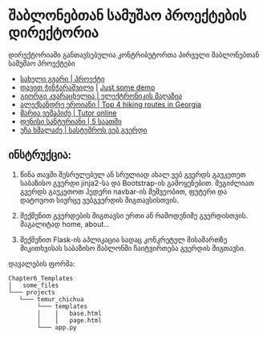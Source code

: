 # შაბლონებთან სამუშაო პროექტების დირექტორია

დირექტორიაში განთავსებულია კონტრიბუტორთა პირველი შაბლონებთან სამუშაო პროექტები

- [სახელი გვარი | პროექტი](/მისამართი)
- [დავით ჭინჭარაშვილი](https://github.com/davidunilab) | [Just some demo](https://github.com/davidunilab/UnilabPythonInternship/tree/master/Chapter5_Flask_Templates/Projects/David_chincharashvili)
- [გიორგი კვარაცხელია | ელექტრონიკის მაღაზია](https://github.com/RegiusPythonidae/UnilabPythonInternship/tree/master/Chapter5_Flask_Templates/Projects/Giorgi_Kvaratskhelia)
- [ალექსანდრე ეროიანი | Top 4 hiking routes in Georgia](/Chapter5_Flask_Templates/Projects/Alexander_Eroyan/)
- [მარია ვეშაპიძე | Tutor online](/Chapter5_Flask_Templates/Projects/maria_veshapidze/app.py)
- [დენისი სანტურიანი | 5 საათში](/Chapter5_Flask_Templates/Projects/denis_santuryan/)
- [უჩა ხმალაძე | სასტუმროს ვებ გვერდი](/Chapter5_Flask_Templates/Projects/ucha_khmaladze)
## ინსტრუქცია:

1. წინა თავში შესრულებულ ან სრულიად ახალ ვებ გვერდს გაუკეთეთ საბაზისო გვერდი jinja2-სა და Bootstrap-ის გამოყენებით.
შეგიძლიათ გვერდს გაუკეთოთ ჰედერი navbar-ის მეშვეობით, ფუტერი და დატოვოთ სივრცე ვებგვერდის შიგთავსისთვის.

2. შექმენით გვერდების შიგთავსი ერთი ან რამოდენიმე გვერდისთვის. მაგალიტად home, about...

3.  შექმენით Flask-ის აპლიკაცია სადაც კონკრეტულ მისამართზე მიკითხვისას საბაზისო შაბლონში ჩაიტვირთება გვერდის შიგთავსი.



დავალების ფორმა:
```
Chapter6_Templates
│   some_files
└─── projects
   └─── temur_chichua
        └─── templates
        │    │   base.html
        │    │   page.html
        └─── app.py
```
